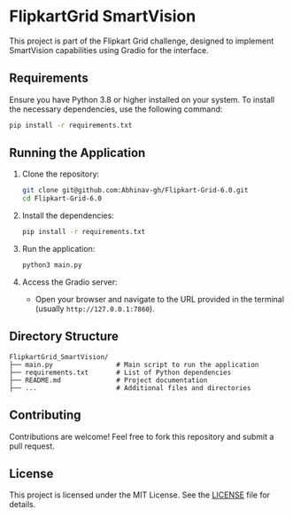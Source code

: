 # FlipkartGrid SmartVision

This project is part of the Flipkart Grid challenge, designed to implement SmartVision capabilities using Gradio for the interface.


## Requirements

Ensure you have Python 3.8 or higher installed on your system. To install the necessary dependencies, use the following command:

```bash
pip install -r requirements.txt
```

## Running the Application

1. Clone the repository:
   ```bash
   git clone git@github.com:Abhinav-gh/Flipkart-Grid-6.0.git
   cd Flipkart-Grid-6.0
   ```

2. Install the dependencies:
   ```bash
   pip install -r requirements.txt
   ```

3. Run the application:
   ```bash
   python3 main.py
   ```

4. Access the Gradio server:
   - Open your browser and navigate to the URL provided in the terminal (usually `http://127.0.0.1:7860`).

## Directory Structure

```plaintext
FlipkartGrid_SmartVision/
├── main.py                # Main script to run the application
├── requirements.txt       # List of Python dependencies
├── README.md              # Project documentation
├── ...                    # Additional files and directories
```

## Contributing

Contributions are welcome! Feel free to fork this repository and submit a pull request.

## License

This project is licensed under the MIT License. See the [LICENSE](LICENSE) file for details.
